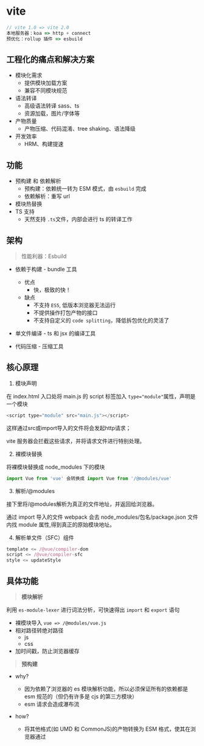 # vite

```js
// vite 1.0 => vite 2.0  
本地服务器：koa => http + connect   
预优化：rollup 插件 => esbuild
```

## 工程化的痛点和解决方案

- 模块化需求
  - 提供模块加载方案
  - 兼容不同模块规范
- 语法转译
  - 高级语法转译 sass、ts
  - 资源加载，图片/字体等
- 产物质量
  - 产物压缩、代码混淆、tree shaking、语法降级
- 开发效率
  - HRM、构建提速

## 功能

- 预构建 和 依赖解析
  - 预构建：依赖统一转为 ESM 模式，由 `esbuild` 完成
  - 依赖解析：重写 url
- 模块热替换
- TS 支持
  - 天然支持 `.ts`文件，内部会进行 ts 的转译工作

## 架构

> 性能利器：Esbuild

  - 依赖于构建 - bundle 工具
    - 优点
      - 快，极致的快！
    - 缺点
      - 不支持 `ES5`, 低版本浏览器无法运行
      - 不提供操作打包产物的接口
      - 不支持自定义的 `code splitting`，降低拆包优化的灵活了 

  - 单文件编译 - ts 和 jsx 的编译工具

  - 代码压缩 - 压缩工具

  

## 核心原理

1. 模块声明

在 index.html 入口处将 main.js 的 script 标签加入 `type="module"`属性，声明是一个模块
```js
<script type="module" src="main.js"></script>
```
这样通过src或import导入的文件将会发起http请求；

vite 服务器会拦截这些请求，并将请求文件进行特别处理。


2. 裸模块替换

将裸模块替换成 node_modules 下的模块
```js
import Vue from 'vue' 会转换成 import Vue from '/@modules/vue'
```

3. 解析/@modules

接下里将/@modules解析为真正的文件地址，并返回给浏览器。

通过 import 导入的文件 webpack 会去 node_modules/包名/package.json 文件内找 module 属性,得到真正的原始模块地址。


4. 解析单文件（SFC）组件

```js
template <= /@vue/compiler-dom
script <= /@vue/compiler-sfc
style <= updateStyle
```

## 具体功能

> **模块解析**

利用 `es-module-lexer` 进行词法分析，可快速得出 `import` 和 `export` 语句

  - 裸模块导入 `vue => /@modules/vue.js`
  - 相对路径转绝对路径
    - js
    - css
  - 加时间戳，防止浏览器缓存



> **预构建**

- why?

  - 因为依赖了浏览器的 es 模块解析功能，所以必须保证所有的依赖都是 esm 规范的（但仍有许多是 cjs 的第三方模块）
  - esm 请求会造成瀑布流

- how?

  - 将其他格式(如 UMD 和 CommonJS)的产物转换为 ESM 格式，使其在浏览器通过 <script type="module"><script> 的方式正常加载。
  - 打包第三方库的代码，将各个第三方库分散的文件合并到一起，减少 HTTP 请求数量，避免页面加载性能劣化。

- tips
  
  - include

    在某些`动态 import`的场景下，依赖无法加入预构建，此时需要加入到`include`中强制预构建



> **组件渲染（.vue)**



> **热替换（Hot Module Replacement）**
